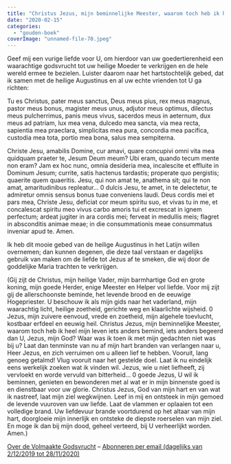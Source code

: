```yaml
---
title: "Christus Jezus, mijn beminnelijke Meester, waarom toch heb ik heel mijn leven iets anders bemind?"
date: "2020-02-15"
categories: 
  - "gouden-boek"
coverImage: "unnamed-file-70.jpeg"
---
```


Geef mij een vurige liefde voor U, om hierdoor van uw goedertierenheid een waarachtige godsvrucht tot uw heilige Moeder te verkrijgen en de hele wereld ermee te bezielen. Luister daarom naar het hartstochtelijk gebed, dat ik samen met de heilige Augustinus en al uw echte vrienden tot U ga richten:

Tu es Christus, pater meus sanctus, Deus meus pius, rex meus magnus, pastor meus bonus, magister meus unus, adjutor meus optimus, dilectus meus pulcherrimus, panis meus vivus, sacerdos meus in aeternum, dux meus ad patriam, lux mea vena, dulcedo mea sancta, via mea recta, sapientia mea praeclara, simplicitas mea pura, concordia mea pacifica, custodia mea tota, portio mea bona, salus mea sempiterna.

Christe Jesu, amabilis Domine, cur amavi, quare concupivi omni vita mea quidquam praeter te, Jesum Deum meum? Ubi eram, quando tecum mente non eram? Jam ex hoc nunc, omnia desideria mea, incalescite et effluite in Dominum Jesum; currite, satis hactenus tardastis; properate quo pergistis; quaerite quem quaeritis. Jesu, qui non amat te, anathema sit; qui te non amat, amaritudinibus repleatur… 0 dulcis Jesu, te amet, in te delectetur, te admiretur omnis sensus bonus tuae conveniens laudi. Deus cordis mei et pars mea, Christe Jesu, deficiat cor meum spiritu suo, et vivas tu in me, et concalescat spiritu meo vivus carbo amoris tui et excrescat in ignem perfectum; ardeat jugiter in ara cordis mei; ferveat in medullis meis; flagret in absconditis animae meae; in die consummationis meae consummatus inveniar apud te. Amen.

Ik heb dit mooie gebed van de heilige Augustinus in het Latijn willen overnemen; dan kunnen degenen, die deze taal verstaan er dagelijks gebruik van maken om de liefde tot Jezus af te smeken, die wij door de goddelijke Maria trachten te verkrijgen.

(Gij zijt de Christus, mijn heilige Vader, mijn barmhartige God en grote koning, mijn goede Herder, enige Meester en Helper vol liefde. Voor mij zijt gij de allerschoonste beminde, het levende brood en de eeuwige Hogepriester. U beschouw ik als mijn gids naar het vaderland, mijn waarachtig licht, heilige zoetheid, gerichte weg en klaarlichte wijsheid. 0 Jezus, mijn zuivere eenvoud, vrede en zoetheid, mijn algehele toevlucht, kostbaar erfdeel en eeuwig heil. Christus Jezus, mijn beminnelijke Meester, waarom toch heb ik heel mijn leven iets anders bemind, iets anders begeerd dan U, Jezus, mijn God? Waar was ik toen ik met mijn gedachten niet was bij u? Laat dan tenminste van nu af mijn hart branden van verlangen naar u, Heer Jezus, en zich verruimen om u alleen lief te hebben. Vooruit, lang genoeg getalmd! Vlug vooruit naar het gestelde doel. Laat ik nu eindelijk eens werkelijk zoeken wat ik vinden wil. Jezus, wie u niet liefheeft, zij vervloekt en worde vervuld van bitterheid… 0 goede Jezus, U wil ik beminnen, genieten en bewonderen met al wat er in mijn binnenste goed is en dienstbaar voor uw glorie. Christus Jezus, God van mijn hart en van wat ik nastreef, laat mijn ziel wegkwijnen. Leef in mij en ontsteek in mijn gemoed de levende vuuroven van uw liefde. Laat de vlammen er oplaaien tot een volledige brand. Uw liefdevuur brande voortdurend op het altaar van mijn hart, doorgloeie mijn innerlijk en ontsteke de diepste roerselen van mijn ziel. En moge ik dan bij mijn dood, geheel verteerd, bij U verheerlijkt worden. Amen.)

[Over de Volmaakte Godsvrucht](/blog/een-jaar-lang-volmaakte-godsvrucht/) – [Abonneren per email (dagelijks van 2/12/2019 tot 28/11/2020)](http://eepurl.com/9RKvX)
